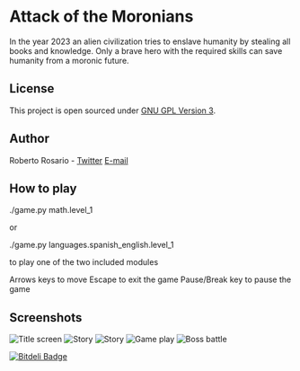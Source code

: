 Attack of the Moronians
=======================

In the year 2023 an alien civilization tries to enslave humanity by stealing all books and knowledge. Only a brave hero with the required skills can save humanity from a moronic future.

License
-------
This project is open sourced under [GNU GPL Version 3](http://www.gnu.org/licenses/gpl-3.0.html).


Author
------
Roberto Rosario - [Twitter](http://twitter.com/#siloraptor) [E-mail](mailto://roberto.rosario.gonzalez@gmail.com)

How to play
-----------
./game.py math.level_1

or

./game.py languages.spanish_english.level_1

to play one of the two included modules

Arrows keys to move
Escape to exit the game
Pause/Break key to pause the game


Screenshots
-----------
![Title screen](https://raw.github.com/rosarior/moronians/master/docs/_static_/title_screen.png)
![Story](https://raw.github.com/rosarior/moronians/master/docs/_static_/story_1.png)
![Story](https://raw.github.com/rosarior/moronians/master/docs/_static_/story_2.png)
![Game play](https://raw.github.com/rosarior/moronians/master/docs/_static_/stage.png)
![Boss battle](https://raw.github.com/rosarior/moronians/master/docs/_static_/boss.png)


[![Bitdeli Badge](https://d2weczhvl823v0.cloudfront.net/rosarior/moronians/trend.png)](https://bitdeli.com/free "Bitdeli Badge")

